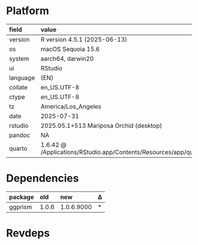 # Platform

|field    |value                                                                       |
|:--------|:---------------------------------------------------------------------------|
|version  |R version 4.5.1 (2025-06-13)                                                |
|os       |macOS Sequoia 15.6                                                          |
|system   |aarch64, darwin20                                                           |
|ui       |RStudio                                                                     |
|language |(EN)                                                                        |
|collate  |en_US.UTF-8                                                                 |
|ctype    |en_US.UTF-8                                                                 |
|tz       |America/Los_Angeles                                                         |
|date     |2025-07-31                                                                  |
|rstudio  |2025.05.1+513 Mariposa Orchid (desktop)                                     |
|pandoc   |NA                                                                          |
|quarto   |1.6.42 @ /Applications/RStudio.app/Contents/Resources/app/quarto/bin/quarto |

# Dependencies

|package |old   |new        |Δ  |
|:-------|:-----|:----------|:--|
|ggprism |1.0.6 |1.0.6.9000 |*  |

# Revdeps

